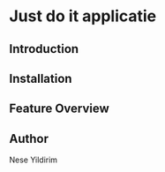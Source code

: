 # Just do it applicatie

## Introduction

## Installation

## Feature Overview

## Author
Nese Yildirim
